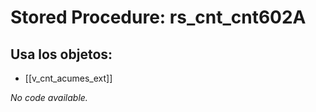 # Stored Procedure: rs_cnt_cnt602A

## Usa los objetos:
- [[v_cnt_acumes_ext]]

*No code available.*
